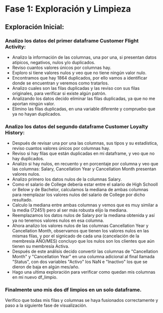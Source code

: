 # Fase 1: Exploración y Limpieza
## Exploración Inicial:
### Analizo los datos del primer dataframe Customer Flight Activity:
- Analizo la información de las columnas, una por una, si presentan datos atípicos, negativos, nulos y/o duplicados.
- Reviso cuantos valores únicos por columnas hay.
- Exploro si tiene valores nulos y veo que no tiene ningún valor nulo.
- Encontramos que hay 1864 duplicados, por ello vamos a identificar donde se encuentran y veremos como tratarlos.
- Analizo cuales son las filas duplicadas y las reviso con sus filas originales, para verificar si existe algún patrón.
- Analizando los datos decido eliminar las filas duplicadas, ya que no me aportan ningún valor.
- Elimino las filas duplicadas, en una variable diferente y compruebo que ya no hayan duplicados.

### Analizo los datos del segundo dataframe Customer Loyalty History:

- Después de revisar una por una las columnas, sus tipos y su estadística, reviso cuantos valores únicos por columnas hay.
- Reviso si hay filas que están duplicadas en mi dataframe, y veo que no hay duplicados.
- Analizo si hay nulos, en recuento y en porcentaje por columna y veo que las columnas: Salary, Cancellation Year y Cancellation Month presentan valores nulos.
- Analizo primero los datos nulos de la columnas Salary.
- Como el salario de College debería estar entre el salario de High Schooll or Below y de Bachelor, calculamos la mediana de ambas columnas para reemplazar los valores nulos del salario de College por dicho resultado.
- Calculo la mediana entre ambas columnas y vemos que es muy similar a la media (72451) pero al ser más robusta elijo la mediana.
- Reemplazamos los datos nulos de Salary por la mediana obtenida y así ya no tenemos valores nulos en esa columna.
- Ahora analizo los valores nulos de las columnas Cancellation Year y Cancellation Month, observamos que tienen los valores nulos en las mismas filas, y por el signicado de cada una (cancelación de la membresía AÑO/MES) concluyo que los nulos son los clientes que aún tienen su membresía Activa.
- Después de este análisis decido convertir las columnas de "Cancellation Month" y "Cancellation Year" en una columna adicional al final llamada "Status", con dos variables "Activo" los NaN e "Inactivo" los que se dieron de baja en algún mes/año.
- Hago una ultima exploración para verificar como quedan mis columnas en mi nuevo df_limpio.

### Finalmente uno mis dos df limpios en un solo dataframe.
Verifico que todas mis filas y columnas se haya fusionados correctamente y paso a la siguiente fase de visualización.










